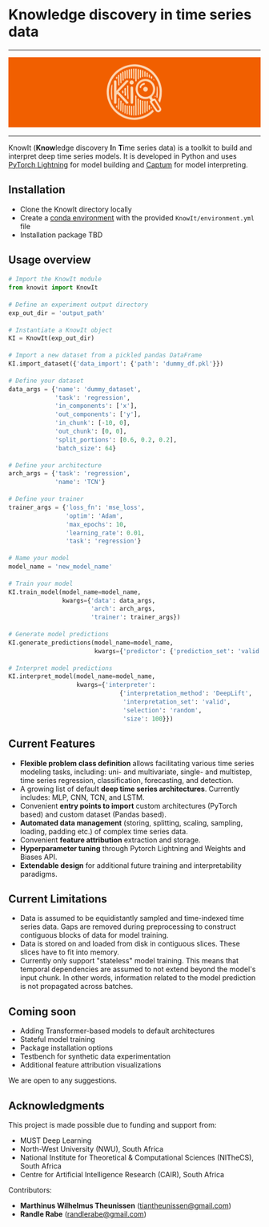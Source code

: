# Knowledge discovery in time series data

---

![KI_logo.png](KI_logo.png)

---

KnowIt (**Know**ledge discovery **I**n **T**ime series data) is a toolkit to build and interpret deep time series models. 
It is developed in Python and uses [PyTorch Lightning](https://github.com/Lightning-AI/pytorch-lightning) for model building and [Captum](https://github.com/pytorch/captum) for model interpreting.

## Installation

 - Clone the KnowIt directory locally
 - Create a [conda environment](https://docs.conda.io/projects/conda/en/stable/user-guide/tasks/manage-environments.html#creating-an-environment-from-an-environment-yml-file) with the provided ``KnowIt/environment.yml`` file
 - Installation package TBD

## Usage overview

```python
# Import the KnowIt module
from knowit import KnowIt

# Define an experiment output directory
exp_out_dir = 'output_path'

# Instantiate a KnowIt object
KI = KnowIt(exp_out_dir)

# Import a new dataset from a pickled pandas DataFrame
KI.import_dataset({'data_import': {'path': 'dummy_df.pkl'}})

# Define your dataset
data_args = {'name': 'dummy_dataset',
             'task': 'regression',
             'in_components': ['x'],
             'out_components': ['y'],
             'in_chunk': [-10, 0],
             'out_chunk': [0, 0],
             'split_portions': [0.6, 0.2, 0.2],
             'batch_size': 64}

# Define your architecture
arch_args = {'task': 'regression',
             'name': 'TCN'}

# Define your trainer
trainer_args = {'loss_fn': 'mse_loss',
                'optim': 'Adam',
                'max_epochs': 10,
                'learning_rate': 0.01,
                'task': 'regression'}

# Name your model
model_name = 'new_model_name'

# Train your model
KI.train_model(model_name=model_name, 
               kwargs={'data': data_args, 
                       'arch': arch_args, 
                       'trainer': trainer_args})

# Generate model predictions
KI.generate_predictions(model_name=model_name, 
                        kwargs={'predictor': {'prediction_set': 'valid'}})

# Interpret model predictions
KI.interpret_model(model_name=model_name, 
                   kwargs={'interpreter': 
                               {'interpretation_method': 'DeepLift', 
                                'interpretation_set': 'valid', 
                                'selection': 'random', 
                                'size': 100}})
```

## Current Features
 - **Flexible problem class definition** allows facilitating various time series modeling 
tasks, including: uni- and multivariate, single- and multistep, time series regression, classification, forecasting, and detection. 
 - A growing list of default **deep time series architectures**. Currently includes: MLP, 
CNN, TCN, and LSTM.
 - Convenient **entry points to import** custom architectures (PyTorch based) and custom dataset (Pandas based).
 - **Automated data management** (storing, splitting, scaling, sampling, loading, padding etc.) of complex 
time series data.
 - Convenient **feature attribution** extraction and storage.
 - **Hyperparameter tuning** through Pytorch Lightning and Weights and Biases API.
 - **Extendable design** for additional future training and interpretability paradigms.

## Current Limitations
 - Data is assumed to be equidistantly sampled and time-indexed time series data. 
Gaps are removed during preprocessing to construct contiguous blocks of data for model training.
 - Data is stored on and loaded from disk in contiguous slices. These slices have to fit into memory.
 - Currently only support "stateless" model training. This means that temporal dependencies 
are assumed to not extend beyond the model's input chunk. In other words, information related to 
the model prediction is not propagated across batches.

## Coming soon

 - Adding Transformer-based models to default architectures
 - Stateful model training
 - Package installation options
 - Testbench for synthetic data experimentation
 - Additional feature attribution visualizations

We are open to any suggestions.

## Acknowledgments

This project is made possible due to funding and support from:
- MUST Deep Learning
- North-West University (NWU), South Africa
- National Institute for Theoretical & Computational Sciences (NITheCS), South Africa
- Centre for Artificial Intelligence Research (CAIR), South Africa

Contributors:  
- **Marthinus Wilhelmus Theunissen** (tiantheunissen@gmail.com)  
- **Randle Rabe** (randlerabe@gmail.com)

